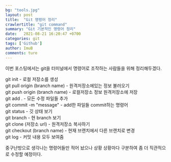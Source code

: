 ```yaml
---
bg: "tools.jpg"
layout: post
title:  "Git 명령어 정리"
crawlertitle: "git command"
summary: "Git 기본적인 명령어 정리"
date:   2021-08-21 16:20:47 +0700
categories: git
tags: ['Github']
author: ImuB
comments: ture
---
```

이번 포스팅에서는 git을 터미널에서 명령어로 조작하는 사람들을 위해 정리해두겠다.

git init - 로컬 저장소를 생성  
git pull origin (branch name) - 원격저장소에있는 정보 불러오기  
git push origin (branch name) - 로컬저장소 정보 원격저장소에 저장  
git add . - 모든 수정 파일들 추가  
git commit -m "message" - add한 파일들 commit하는 명령어  
git status - 깃 상태 보기  
git branch - 현 branch 보기  
git clone (저장소 url) - 원격저장소 복사하기  
git checkout (branch name) - 현재 브랜치에서 다른 브랜치로 변경  
git log - 커밋 내용 모두 보여줌  


중구난방으로 생각나는 명령어들만 적어 놨으나 상황 상황마다 구분하여 좀 더 직관적으로 수정할 예정이다.
